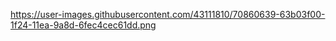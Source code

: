 https://user-images.githubusercontent.com/43111810/70860639-63b03f00-1f24-11ea-9a8d-6fec4cec61dd.png
